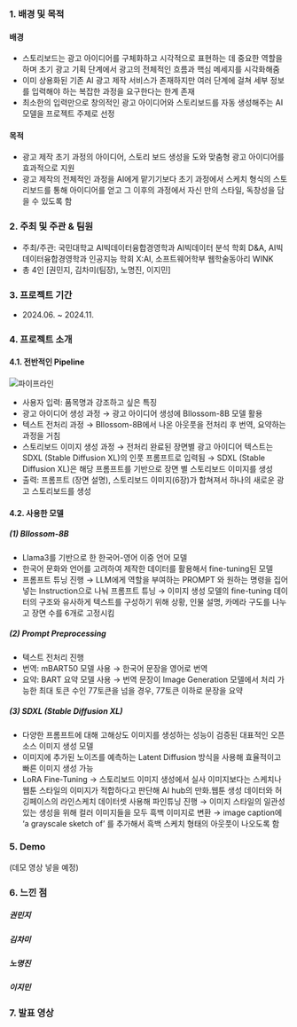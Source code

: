 ### 1. 배경 및 목적
#### 배경
- 스토리보드는 광고 아이디어를 구체화하고 시각적으로 표현하는 데 중요한 역할을 하며 초기 광고 기획 단계에서 광고의 전체적인 흐름과 핵심 메세지를 시각화해줌
- 이미 상용화된 기존 AI 광고 제작 서비스가 존재하지만 여러 단계에 걸쳐 세부 정보를 입력해야 하는 복잡한 과정을 요구한다는 한계 존재
- 최소한의 입력만으로 창의적인 광고 아이디어와 스토리보드를 자동 생성해주는 AI 모델을  프로젝트 주제로 선정
#### 목적
- 광고 제작 초기 과정의 아이디어, 스토리 보드 생성을 도와 맞춤형 광고 아이디어를 효과적으로 지원
- 광고 제작의 전체적인 과정을 AI에게 맡기기보다 초기 과정에서 스케치 형식의 스토리보드를 통해 아이디어를 얻고 그 이후의 과정에서 자신 만의 스타일, 독창성을 담을 수 있도록 함
### 2. 주최 및 주관 & 팀원
- 주최/주관: 국민대학교 AI빅데이터융합경영학과 AI빅데이터 분석 학회 D&A,  AI빅데이터융합경영학과 인공지능 학회 X:AI, 소프트웨어학부 웹학술동아리 WINK
- 총 4인 [권민지, 김차미(팀장), 노명진, 이지민]
### 3. 프로젝트 기간
- 2024.06. ~ 2024.11.
### 4. 프로젝트 소개
#### 4.1. 전반적인 Pipeline
![파이프라인](https://github.com/user-attachments/assets/62e42633-c9aa-4cb9-b7a4-d2616cc322e8)
- 사용자 입력: 품목명과 강조하고 싶은 특징
- 광고 아이디어 생성 과정
  → 광고 아이디어 생성에 Bllossom-8B 모델 활용
- 텍스트 전처리 과정
  → Bllossom-8B에서 나온 아웃풋을 전처리 후 번역, 요약하는 과정을 거침
- 스토리보드 이미지 생성 과정
  → 전처리 완료된 장면별 광고 아이디어 텍스트는 SDXL (Stable Diffusion XL)의 인풋 프롬프트로 입력됨
  → SDXL (Stable Diffusion XL)은 해당 프롬프트를 기반으로 장면 별 스토리보드 이미지를 생성
- 출력: 프롬프트 (장면 설명), 스토리보드 이미지(6장)가 합쳐져서 하나의 새로운 광고 스토리보드를 생성
#### 4.2. 사용한 모델
##### (1) Bllossom-8B
- Llama3를 기반으로 한 한국어-영어 이중 언어 모델
- 한국어 문화와 언어를 고려하여 제작한 데이터를 활용해서 fine-tuning된 모델
- 프롬프트 튜닝 진행
  → LLM에게 역할을 부여하는 PROMPT 와 원하는 명령을 집어넣는 Instruction으로 나눠 프롬프트 튜닝
  → 이미지 생성 모델의 fine-tuning 데이터의 구조와 유사하게 텍스트를 구성하기 위해 상황, 인물 설명, 카메라 구도를 나누고 장면 수를 6개로 고정시킴
##### (2) Prompt Preprocessing
- 텍스트 전처리 진행
- 번역: mBART50 모델 사용 → 한국어 문장을 영어로 번역
- 요약: BART 요약 모델 사용 → 번역 문장이 Image Generation 모델에서 처리 가능한 최대 토큰 수인 77토큰을 넘을 경우, 77토큰 이하로 문장을 요약
##### (3) SDXL (Stable Diffusion XL)
- 다양한 프롬프트에 대해 고해상도 이미지를 생성하는 성능이 검증된 대표적인 오픈소스 이미지 생성 모델
- 이미지에 추가된 노이즈를 예측하는 Latent Diffusion 방식을 사용해 효율적이고 빠른 이미지 생성 가능
- LoRA Fine-Tuning
  → 스토리보드 이미지 생성에서 실사 이미지보다는 스케치나 웹툰 스타일의 이미지가 적합하다고 판단해 AI hub의 만화.웹툰 생성 데이터와 허깅페이스의 라인스케치 데이터셋 사용해 파인튜닝 진행
  → 이미지 스타일의 일관성 있는 생성을 위해 컬러 이미지들을 모두 흑백 이미지로 변환
  → image caption에 ‘a grayscale sketch of’ 를 추가해서 흑백 스케치 형태의 아웃풋이 나오도록 함
### 5. Demo
(데모 영상 넣을 예정)
### 6. 느낀 점
##### 권민지
##### 김차미
##### 노명진
##### 이지민
### 7. 발표 영상
